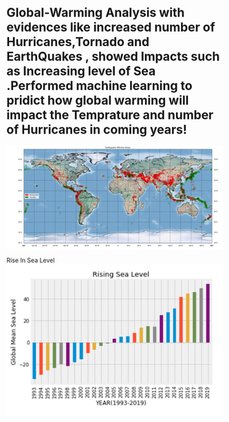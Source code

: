 # Global-Warming Analysis with evidences like increased number of Hurricanes,Tornado and EarthQuakes , showed Impacts such as Increasing level of Sea .Performed machine learning to pridict how global warming will impact the Temprature and number of Hurricanes in coming years!


![Image](https://github.com/prakashricha/Global-Warming/blob/master/Graphsandcharts/Earthquakeandtsunamis.PNG)

Rise In Sea Level
![image](https://github.com/prakashricha/Global-Warming/blob/master/Graphsandcharts/sea_level_bar.PNG)
